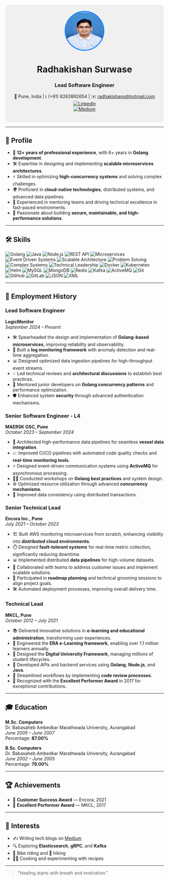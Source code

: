 <div align="center" style="background-color: #f0f0f0; padding: 20px; border-radius: 10px;">

<img src="photo_blue_bg.jpg" alt="Profile Photo" width="120" height="120" style="border-radius: 50%; border: 3px solid #007BFF;"/>

# **Radhakishan Surwase**  
### **Lead Software Engineer**  
📍 Pune, India | 📞 (+91) 8263892654 | ✉️ [radhakishans@hotmail.com](mailto:radhakishans@hotmail.com)  
[![LinkedIn](https://img.shields.io/badge/-LinkedIn-blue?logo=linkedin)](https://www.linkedin.com/in/rkishans/)  
[![Medium](https://img.shields.io/badge/-Medium-black?logo=medium)](https://rksurwase.medium.com/)  

</div>

---

## 🌟 **Profile**  
- 🚀 **12+ years of professional experience**, with 6+ years in **Golang development**.  
- 🛠️ Expertise in designing and implementing **scalable microservices architectures**.  
- ⚡ Skilled in optimizing **high-concurrency systems** and solving complex challenges.  
- 🌍 Proficient in **cloud-native technologies**, distributed systems, and advanced data pipelines.  
- 🤝 Experienced in mentoring teams and driving technical excellence in fast-paced environments.  
- 🔐 Passionate about building **secure, maintainable, and high-performance solutions**.  

---

## 🛠 **Skills**

![Golang](https://img.shields.io/badge/-Golang-blue) ![Java](https://img.shields.io/badge/-Java-red) ![Node.js](https://img.shields.io/badge/-Node.js-green) ![REST API](https://img.shields.io/badge/-REST%20API-lightgrey) ![Microservices](https://img.shields.io/badge/-Microservices-blueviolet) ![Event Driven Systems](https://img.shields.io/badge/-Event%20Driven%20Systems-yellowgreen) ![Scalable Architecture](https://img.shields.io/badge/-Scalable%20Architecture-brightgreen) ![Problem Solving](https://img.shields.io/badge/-Problem%20Solving-ff69b4) ![Complex Systems](https://img.shields.io/badge/-Complex%20Systems-lightblue) ![Technical Leadership](https://img.shields.io/badge/-Technical%20Leadership-yellow) ![Docker](https://img.shields.io/badge/-Docker-2496ED?logo=docker&logoColor=white) ![Kubernetes](https://img.shields.io/badge/-Kubernetes-326CE5?logo=kubernetes&logoColor=white) ![Helm](https://img.shields.io/badge/-Helm-0F1689?logo=helm&logoColor=white) ![MySQL](https://img.shields.io/badge/-MySQL-4479A1?logo=mysql&logoColor=white) ![MongoDB](https://img.shields.io/badge/-MongoDB-47A248?logo=mongodb&logoColor=white) ![Redis](https://img.shields.io/badge/-Redis-DC382D?logo=redis&logoColor=white) ![Kafka](https://img.shields.io/badge/-Kafka-231F20?logo=apache-kafka&logoColor=white) ![ActiveMQ](https://img.shields.io/badge/-ActiveMQ-D22128) ![Git](https://img.shields.io/badge/-Git-F05032?logo=git&logoColor=white) ![GitHub](https://img.shields.io/badge/-GitHub-181717?logo=github&logoColor=white) ![GitLab](https://img.shields.io/badge/-GitLab-FC6D26?logo=gitlab&logoColor=white) ![JSON](https://img.shields.io/badge/-JSON-000000?logo=json&logoColor=white) ![XML](https://img.shields.io/badge/-XML-orange)

---

## 💼 **Employment History**

### **Lead Software Engineer**  
**LogicMonitor**  
*September 2024 – Present*  
- 🛠️ Spearheaded the design and implementation of **Golang-based microservices**, improving reliability and observability.  
- 🚀 Built a **log monitoring framework** with anomaly detection and real-time aggregation.  
- 📊 Designed optimized data ingestion pipelines for high-throughput event streams.  
- 💡 Led technical reviews and **architectural discussions** to establish best practices.  
- 🤝 Mentored junior developers on **Golang concurrency patterns** and performance optimization.  
- 🛡️ Enhanced system **security** through advanced authentication mechanisms.

### **Senior Software Engineer - L4**  
**MAERSK GSC, Pune**  
*October 2023 – September 2024*  
- 🚢 Architected high-performance data pipelines for seamless **vessel data integration**.  
- 📈 Improved CI/CD pipelines with automated code quality checks and **real-time monitoring tools**.  
- ⚡ Designed event-driven communication systems using **ActiveMQ** for asynchronous processing.  
- 🧑‍🏫 Conducted workshops on **Golang best practices** and system design.  
- ⚙️ Optimized resource utilization through advanced **concurrency mechanisms**.  
- 💾 Improved data consistency using distributed transactions.

### **Senior Technical Lead**  
**Encora Inc., Pune**  
*July 2021 – October 2023*  
- 🏗️ Built AWS monitoring microservices from scratch, enhancing visibility into **distributed cloud environments**.  
- ⏱️ Designed **fault-tolerant systems** for real-time metric collection, significantly reducing downtime.  
- 📊 Implemented distributed **data pipelines** for high-volume datasets.  
- 🤝 Collaborated with teams to address customer issues and implement scalable solutions.  
- 📅 Participated in **roadmap planning** and technical grooming sessions to align project goals.  
- 🛠️ Automated deployment processes, improving overall delivery time.

### **Technical Lead**  
**MKCL, Pune**  
*October 2012 – July 2021*  
- 📚 Delivered innovative solutions in **e-learning and educational administration**, transforming user experiences.  
- 🚀 Engineered the **ERA e-Learning framework**, enabling over 1.1 million learners annually.  
- 🏫 Designed the **Digital University Framework**, managing millions of student lifecycles.  
- 🔗 Developed APIs and backend services using **Golang**, **Node.js**, and **Java**.  
- 🧹 Streamlined workflows by implementing **code review processes**.  
- 🌟 Recognized with the **Excellent Performer Award** in 2017 for exceptional contributions.

---

## 🎓 **Education**  
**M.Sc. Computers**  
Dr. Babasaheb Ambedkar Marathwada University, Aurangabad  
*June 2005 – June 2007*  
Percentage: **87.00%**  

**B.Sc. Computers**  
Dr. Babasaheb Ambedkar Marathwada University, Aurangabad  
*June 2002 – June 2005*  
Percentage: **79.00%**  

---

## 🏆 **Achievements**  
- 🏅 **Customer Success Award** — Encora, 2021  
- 🥇 **Excellent Performer Award** — MKCL, 2017  

---

## 📖 **Interests**  
- ✍️ Writing tech blogs on [Medium](https://rksurwase.medium.com/)  
- 🔍 Exploring **Elasticsearch**, **gRPC**, and **Kafka**  
- 🚴 Bike riding and 🥾 hiking  
- 👨‍🍳 Cooking and experimenting with recipes  

---

> "Healing starts with breath and motivation."  
